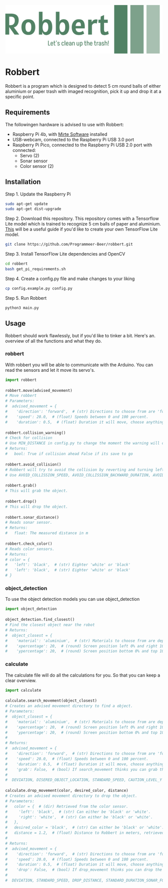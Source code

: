 ![Logo](logo-no-background.png)

# Robbert

Robbert is a program which is designed to detect 5 cm round balls of either aluminium or paper trash with imaged recognition, pick it up and drop it at a specific point.

## Requirements

The followingen hardware is advised to use with Robbert:
- Raspberry Pi 4b, with [Mirte Software](https://docs.mirte.org/doc/install_mirte_software.html) installed
- USB-webcam, connected to the Raspberry Pi USB 3.0 port
- Raspberry Pi Pico, connected to the Raspberry Pi USB 2.0 port with connected:
  - Servo (2)
  - Sonar sensor
  - Color sensor (2)

## Installation

Step 1. Update the Raspberry Pi

```bash
sudo apt-get update
sudo apt-get dist-upgrade
```

Step 2. Download this repository. This repository comes with a Tensorflow Lite model which is trained to recognize 5 cm balls of paper and aluminium. [This](https://github.com/EdjeElectronics/TensorFlow-Lite-Object-Detection-on-Android-and-Raspberry-Pi) will be a useful guide if you'd like to create your own TensorFlow Lite model.

```bash
git clone https://github.com/Programmeer-Beer/robbert.git
```

Step 3. Install TensorFlow Lite dependencies and OpenCV

```bash
cd robbert
bash get_pi_requirements.sh
```

Step 4. Create a config.py file and make changes to your liking

```bash
cp config.example.py config.py
```

Step 5. Run Robbert

```bash
python3 main.py
```

## Usage

Robbert should work flawlessly, but if you'd like to tinker a bit. Here's an. overview of all the functions and what they do.

### robbert

With robbert you will be able to communicate with the Arduino. You can read the sensors and let it move its servo's.

```python
import robbert

robbert.move(advised_movement)
# Move robbert
# Parameters:
#  advised_movement = {
#    'direction': 'forward',  # (str) Directions to choose from are 'forward', 'backword', 'right' and 'left'.
#    'speed': 20.0,  # (float) Speeds between 0 and 100 percent.
#    'duration': 0.5,  # (float) Duration it will move, choose anything greater than 0.

robbert.collision_warning()
# Check for collision
# Use MIN_DISTANCE in config.py to change the moment the warning will come up.
# Returns: 
#   bool: True if collision ahead False if its save to go

robbert.avoid_collision()
# Robbert will try to avoid the collision by reverting and turning left.
# Use AVOID_COLLISSION_SPEED, AVOID_COLLISSION_BACKWARD_DURATION, AVOID_COLLISSION_TURN_DURATION in config.py to configer.

robbert.grab()
# This will grab the object.

robbert.drop()
# This will drop the object.

robbert.sonar_distance()
# Reads sonar sensor.
# Returns:
#   float: The measured distance in m

robbert.check_color()
# Reads color sensors.
# Returns:
# color = {
#   'left': 'black',  # (str) Eighter 'white' or 'black'
#   'left': 'black',  # (str) Eighter 'white' or 'black'
# }
```

### object_detection

To use the object detection models you can use object_detection

```python
import object_detection

object_detection.find_closest()
# Find the closest object near the robot
# Returns:
#  object_closest = {
#    'material': 'aluminium',  # (str) Materials to choose from are dependend on the model defined in config.py, but in standard configuration the options are 'aluminium' and 'papier'.
#    'xpercentage': 20,  # (round) Screen position left 0% and right 100%.
#    'ypercentage': 20,  # (round) Screen position bottom 0% and top 100%.
```

### calculate

The calculate file will do all the calculations for you. So that you can keep a clear overview.

```python
import calculate

calculate.search_movement(object_closest)
# Creates an advised movement directory to find a object.
# Parameters:
#  object_closest = {
#    'material': 'aluminium',  # (str) Materials to choose from are dependend on the model defined in config.py, but in standard configuration the options are 'aluminium' and 'papier'.
#    'xpercentage': 20,  # (round) Screen position left 0% and right 100%.
#    'ypercentage': 20,  # (round) Screen position bottom 0% and top 100%.
#
# Returns:
#  advised_movement = {
#    'direction': 'forward',  # (str) Directions to choose from are 'forward', 'backword', 'right' and 'left'.
#    'speed': 20.0,  # (float) Speeds between 0 and 100 percent.
#    'duration': 0.5,  # (float) Duration it will move, choose anything greater than 0.
#    'grab': False,  # (bool) If search_movement thinks you can grab the trash it will let you know with this parameter.
#
#  DEVIATION, DISERED_OBJECT_LOCATION, STANDARD_SPEED, CAUTION_LEVEL_Y and CAUTION_LEVEL_X can be changed in config.py to tweek the performance.

calculate.drop_movement(color, desired_color, distance)
# Creates an advised movement directory to drop the object.
# Parameters:
#   color = {  # (dir) Retrieved from the color sensor. 
#     'left': 'black',  # (str) Can either be 'black' or 'white'.
#     'right': 'white',  # (str) Can either be 'black' or 'white'.
#   },
#   desired_color = 'black',  # (str) Can either be 'black' or 'white'.
#   distance = 1.2,  # (float) Distance to Robbert in meters, retrieved from the sonar sensor.
#
# Returns:
#  advised_movement = {
#    'direction': 'forward',  # (str) Directions to choose from are 'forward', 'backword', 'right' and 'left'.
#    'speed': 20.0,  # (float) Speeds between 0 and 100 percent.
#    'duration': 0.5,  # (float) Duration it will move, choose anything greater than 0.
#    'drop': False,  # (bool) If drop_movement thinks you can drop the trash it will let you know with this parameter.
#
#  DEVIATION, STANDARD_SPEED, DROP_DISTANCE, STANDARD_DURATION_SONAR_FORWARD and STANDARD_DURATION_SONAR_TURNING can be changed in config.py to tweek the performance.

```
